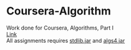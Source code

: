 # Coursera-Algorithm
Work done for Coursera, Algorithms, Part I  
[Link](https://class.coursera.org/algs4partI-008)  
All assignments requires [stdlib.jar](http://algs4.cs.princeton.edu/code/stdlib.jar) and [algs4.jar](http://algs4.cs.princeton.edu/code/algs4.jar)
